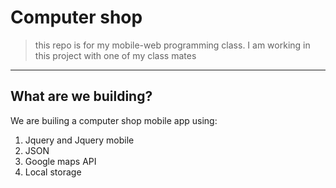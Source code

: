 # Computer shop 

>this repo is for my mobile-web programming class. I am working in this project with one of my class mates

---

## What are we building? 

We are builing a computer shop mobile app using:

1. Jquery and Jquery mobile 
2. JSON 
3. Google maps API 
4. Local storage 

